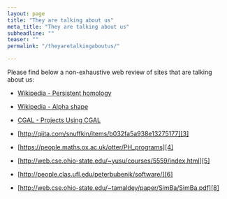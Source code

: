 ```yaml
---
layout: page
title: "They are talking about us"
meta_title: "They are talking about us"
subheadline: ""
teaser: ""
permalink: "/theyaretalkingaboutus/"

---
```


Please find below a non-exhaustive web review of sites that are talking about us:

- [Wikipedia - Persistent homology][1]

- [Wikipedia - Alpha shape][7]

- [CGAL - Projects Using CGAL ][2]

- [http://qiita.com/snuffkin/items/b032fa5a938e13275177][3]

- [https://people.maths.ox.ac.uk/otter/PH_programs][4]

- [http://web.cse.ohio-state.edu/~yusu/courses/5559/index.html][5]

- [http://people.clas.ufl.edu/peterbubenik/software/][6]

- [http://web.cse.ohio-state.edu/~tamaldey/paper/SimBa/SimBa.pdf][8]

 [1]: https://en.wikipedia.org/wiki/Persistent_homology
 [2]: http://www.cgal.org/projects.html#topology
 [3]: http://qiita.com/snuffkin/items/b032fa5a938e13275177
 [4]: https://people.maths.ox.ac.uk/otter/PH_programs
 [5]: http://web.cse.ohio-state.edu/~yusu/courses/5559/index.html
 [6]: http://people.clas.ufl.edu/peterbubenik/software/
 [7]: https://en.wikipedia.org/wiki/Alpha_shape
 [8]: http://web.cse.ohio-state.edu/~tamaldey/paper/SimBa/SimBa.pdf

